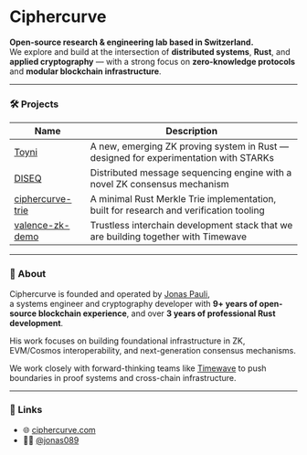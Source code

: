 # Ciphercurve

**Open-source research & engineering lab based in Switzerland.**  
We explore and build at the intersection of **distributed systems**, **Rust**, and **applied cryptography** — with a strong focus on **zero-knowledge protocols** and **modular blockchain infrastructure**.

---

### 🛠️ Projects

| Name | Description |
|------|-------------|
| [Toyni](https://github.com/ciphercurve/toyni) | A new, emerging ZK proving system in Rust — designed for experimentation with STARKs |
| [DISEQ](https://github.com/ciphercurve/DISEQ) | Distributed message sequencing engine with a novel ZK consensus mechanism |
| [ciphercurve-trie](https://github.com/ciphercurve/ciphercurve-trie) | A minimal Rust Merkle Trie implementation, built for research and verification tooling |
| [valence-zk-demo](https://github.com/ciphercurve/valence-zk-demo) | Trustless interchain development stack that we are building together with Timewave

---

### 🧠 About

Ciphercurve is founded and operated by [Jonas Pauli](https://github.com/jonas089),  
a systems engineer and cryptography developer with **9+ years of open-source blockchain experience**, and over **3 years of professional Rust development**.

His work focuses on building foundational infrastructure in ZK, EVM/Cosmos interoperability, and next-generation consensus mechanisms.

We work closely with forward-thinking teams like [Timewave](https://github.com/timewave-computer) to push boundaries in proof systems and cross-chain infrastructure.

---

### 🔗 Links

- 🌐 [ciphercurve.com](https://ciphercurve.com)
- 🧑‍💻 [@jonas089](https://github.com/jonas089)
